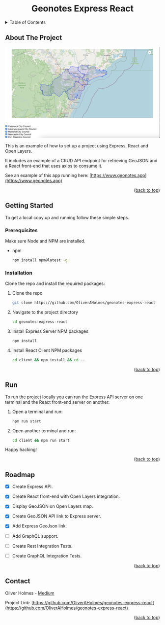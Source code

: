 <!-- TITLE -->
<div align="center">
  <h1 align="center">Geonotes Express React</h1>
</div>

<a name="readme-top"></a>

<!-- TABLE OF CONTENTS -->
<details>
  <summary>Table of Contents</summary>
  <ol>
    <li>
      <a href="#about-the-project">About The Project</a>
    </li>
    <li>
      <a href="#getting-started">Getting Started</a>
      <ul>
        <li><a href="#prerequisites">Prerequisites</a></li>
        <li><a href="#installation">Installation</a></li>
        <li><a href="#run">Run</a></li>
      </ul>
    </li>
    <li><a href="#roadmap">Roadmap</a></li>
    <li><a href="#contact">Contact</a></li>
  </ol>
</details>  



<!-- ABOUT THE PROJECT -->
## About The Project

[![Product Name Screen Shot][product-screenshot]](https://www.geonotes.app)

This is an example of how to set up a project using Express, React and Open Layers.

It includes an example of a CRUD API endpoint for retrieving GeoJSON and a React front-end that uses axios to consume it.

See an example of this app running here: 
[https://www.geonotes.app](https://www.geonotes.app)


<p align="right">(<a href="#readme-top">back to top</a>)</p>


<!-- GETTING STARTED -->
## Getting Started

To get a local copy up and running follow these simple steps.

<!-- PREREQUISITES -->
### Prerequisites

Make sure Node and NPM are installed.
* npm
  ```sh
  npm install npm@latest -g
  ```
<!-- INSTALLATION -->
### Installation

Clone the repo and install the required packages:

1. Clone the repo
   ```sh
   git clone https://github.com/OliverAHolmes/geonotes-express-react
   ```
2. Navigate to the project directory
   ```sh
   cd geonotes-express-react
   ```
3. Install Express Server NPM packages
   ```sh
   npm install
   ```
4. Install React Client NPM packages
   ```sh
   cd client && npm install && cd ..
   ```

<p align="right">(<a href="#readme-top">back to top</a>)</p>

<!-- RUN -->
## Run 

To run the project locally you can run the Express API server on one terminal and the React front-end server on another:

1. Open a terminal and run:
   ```sh
   npm run start
   ```
2. Open another terminal and run:
   ```sh
   cd client && npm run start
   ```

Happy hacking!

<p align="right">(<a href="#readme-top">back to top</a>)</p>



<!-- ROADMAP -->
## Roadmap

- [x] Create Express API.
- [x] Create React front-end with Open Layers integration.
- [x] Display GeoJSON on Open Layers map.
- [x] Create GeoJSON API link to Express server.
- [x] Add Express GeoJson link.
- [ ] Add GraphQL support.
- [ ] Create Rest Integration Tests.
- [ ] Create GraphQL Integration Tests.


<p align="right">(<a href="#readme-top">back to top</a>)</p>


<!-- CONTACT -->
## Contact

Oliver Holmes - [Medium](https://oliverholmes.com.au/)

Project Link: [https://github.com/OliverAHolmes/geonotes-express-react](https://github.com/OliverAHolmes/geonotes-express-react)

<p align="right">(<a href="#readme-top">back to top</a>)</p>

<!-- MARKDOWN LINKS & IMAGES -->
[product-screenshot]: images/screenshot.png